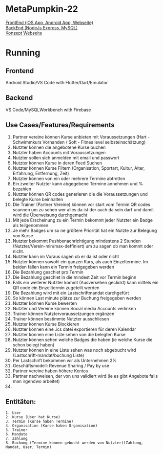 # MetaPumpkin-22

[FrontEnd (iOS App, Android App, Webseite)](https://github.com/Cybarose/frontend-fitXchange/tree/main) \
[BackEnd (NodeJs Express, MySQL)](https://github.com/gogamid/backend-fitXchange/tree/main) \
[Konzept Webseite](https://metapumpkin22.neocities.org/index.html)

# Running
## Frontend
Android Studio/VS Code with Flutter/Dart/Emulator
## Backend
VS Code/MySQLWorkbench with Firebase

## Use Cases/Features/Requirements
1. Partner vereine können Kurse anbieten mit Voraussetzungen (Hart - Schwimmkurs Vorhanden / Soft - Fitnes level selbsteinschätzung)
2. Nutzter können die angebotene Kurse buchen
3. Nutzter haben Accounts mit Voraussetzungen
4. Nutzter sollen sich anmelden mit email und passwort
5. Nutzter können Kurse in deren Feed Suchen
6. Nutzter können Kurse Filtern (Organisation, Sportart, Kultur, Alter, Erfahrung, Entfernung, Zeit)
7. Nutzter können von ein oder mehrere Termine abtretten
8. Ein zweiter Nutzter kann abgegebene Termine annehmen und % bezahlen
9. Nutzter können QR codes generieren die die Voraussetzungen und belegte Kurse beinhalten 
10. Die Trainer (Partner Vereine) können vor start vom Termin QR codes scannen um zu sehen wer alles da ist der auch da sein darf und damit wird die Überweisung durchgemacht
11. Mit jede Erscheinung zu ein Termin bekommt jeder Nutzter ein Badge als teilgenommen
12. Je mehr Badges um so ne größere Priorität hat ein Nutzte zur Belegung von Kurse
13. Nutzter bekommt Pushbenachrichtigung mindestens 2 Stunden (Nutzter/Verein-min/max-deffiniert) um zu sagen ob man kommt oder nicht.
14. Nutzter kann im Voraus sagen ob er da ist oder nicht
15. Nutzter können sowohl ein ganzen Kurs, als auch Einzeltermine. Im beiden fällen kann ein Termin freigegeben werden
16. Die Bezahlung geschiet pro Termin
17. Die Bezahlung geschiet in die mindest Zeit vor Termin beginn
18. Falls ein weiterer Nutzter kommt (Ausversehen geclickt) kann mittels ein QR code ein Einzelltermin zugeteilt werden
19. Die Bezahlung wird mit ein Lastschriftmandat durchgefürt
21. So können Last minute plätze zur Buchung freigegeben werden
22. Nutzter können Kurse bewerten
23. Nutzter und Vereine können Social media Accounts verlinken
24. Trainer können Nutztervoraussetzungen ergänzen
25. Trainer können bestimmte Nutzter ausschliesen
26. Nutzter können Kurse Blockieren
27. Nutzter können eine .ics datei exportieren für deren Kalendar
28. Nutzter können eine Liste sehen von die belegten Kurse 
29. Nutzter können sehen welche Badges die haben (ie welche Kurse die schon belegt haben)
30. Nutzter können in eine Liste sehen was noch abgebucht wird (Lastschrift-mandat/buchung Liste)
31. Per Lastschrift bekommen wir als Unternehmen 2%
32. Geschäftsmodell: Revenue Sharing / Pay by use
33. Partner vereine haben höhere Kontos
34. Partner nachweisen, der von uns validiert wird (ie es gibt Angebote falls man irgendwo arbeitet)
35. 

## Entitäten:
    1. User
    2. Kurse (User hat Kurse)
    3. Termin (Kurse haben Termine)
    4. Organisation (Kurse haben Organisation)
    5. Trainer 
    6. Mandate
    7. Zahlung
    8. Buchung (Termine können gebucht werden von Nutzter)(Zahlung, Mandat, User, Termin)
